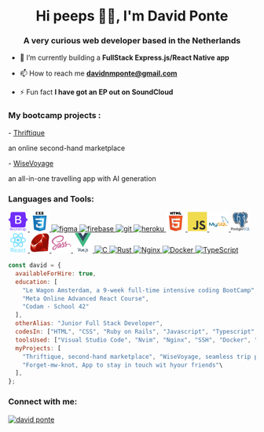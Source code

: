<h1 align="center">Hi peeps 🤙🏽, I'm David Ponte</h1>
<h3 align="center">A very curious web developer based in the Netherlands</h3>

- 🌱 I’m currently building a **FullStack Express.js/React Native app**

- 📫 How to reach me **davidnmponte@gmail.com**

- ⚡ Fun fact **I have got an EP out on SoundCloud**

<h3 align="left">My bootcamp projects :</h3>
- <a href="https://github.com/Kaprans22/THRIFTIQUE" target="_blank"> Thriftique</a> <p align="left"> an online second-hand marketplace</p>
- <a href="https://github.com/Kaprans22/WiseVoyage" target="_blank"> WiseVoyage</a> <p align="left"> an all-in-one travelling app with AI generation </p>


<h3 align="left">Languages and Tools:</h3>  
<p align="left">  
  <a href="https://getbootstrap.com" target="_blank" rel="noreferrer">  
    <img src="https://raw.githubusercontent.com/devicons/devicon/master/icons/bootstrap/bootstrap-plain-wordmark.svg" alt="bootstrap" width="40" height="40"/>  
  </a>  
  <a href="https://www.w3schools.com/css/" target="_blank" rel="noreferrer">  
    <img src="https://raw.githubusercontent.com/devicons/devicon/master/icons/css3/css3-original-wordmark.svg" alt="css3" width="40" height="40"/>  
  </a>  
  <a href="https://www.figma.com/" target="_blank" rel="noreferrer">  
    <img src="https://www.vectorlogo.zone/logos/figma/figma-icon.svg" alt="figma" width="40" height="40"/>  
  </a>  
  <a href="https://firebase.google.com/" target="_blank" rel="noreferrer">  
    <img src="https://www.vectorlogo.zone/logos/firebase/firebase-icon.svg" alt="firebase" width="40" height="40"/>  
  </a>  
  <a href="https://git-scm.com/" target="_blank" rel="noreferrer">  
    <img src="https://www.vectorlogo.zone/logos/git-scm/git-scm-icon.svg" alt="git" width="40" height="40"/>  
  </a>  
  <a href="https://heroku.com" target="_blank" rel="noreferrer">  
    <img src="https://www.vectorlogo.zone/logos/heroku/heroku-icon.svg" alt="heroku" width="40" height="40"/>  
  </a>  
  <a href="https://www.w3.org/html/" target="_blank" rel="noreferrer">  
    <img src="https://raw.githubusercontent.com/devicons/devicon/master/icons/html5/html5-original-wordmark.svg" alt="html5" width="40" height="40"/>  
  </a>  
  <a href="https://developer.mozilla.org/en-US/docs/Web/JavaScript" target="_blank" rel="noreferrer">  
    <img src="https://raw.githubusercontent.com/devicons/devicon/master/icons/javascript/javascript-original.svg" alt="javascript" width="40" height="40"/>  
  </a>  
  <a href="https://www.mysql.com/" target="_blank" rel="noreferrer">  
    <img src="https://raw.githubusercontent.com/devicons/devicon/master/icons/mysql/mysql-original-wordmark.svg" alt="mysql" width="40" height="40"/>  
  </a>  
  <a href="https://www.postgresql.org" target="_blank" rel="noreferrer">  
    <img src="https://raw.githubusercontent.com/devicons/devicon/master/icons/postgresql/postgresql-original-wordmark.svg" alt="postgresql" width="40" height="40"/>  
  </a>
  <a href="https://reactjs.org/" target="_blank" rel="noreferrer">  
    <img src="https://raw.githubusercontent.com/devicons/devicon/master/icons/react/react-original-wordmark.svg" alt="react" width="40" height="40"/>  
  </a>  
  <a href="https://www.ruby-lang.org/en/" target="_blank" rel="noreferrer">  
    <img src="https://raw.githubusercontent.com/devicons/devicon/master/icons/ruby/ruby-original.svg" alt="ruby" width="40" height="40"/>  
  </a>  
  <a href="https://sass-lang.com" target="_blank" rel="noreferrer">  
    <img src="https://raw.githubusercontent.com/devicons/devicon/master/icons/sass/sass-original.svg" alt="sass" width="40" height="40"/>  
  </a>  
  <a href="https://vuejs.org/" target="_blank" rel="noreferrer">  
    <img src="https://raw.githubusercontent.com/devicons/devicon/master/icons/vuejs/vuejs-original-wordmark.svg" alt="vuejs" width="40" height="40"/>  
  </a> 
  <a href="https://dev-c.com" target="_blank" rel="noreferrer">  
    <img src="https://raw.githubusercontent.com/marwin1991/profile-technology-icons/refs/heads/main/icons/c.png" alt="C" width="40" height="40" title="C"/>  
  </a>  
  <a href="https://www.rust-lang.org" target="_blank" rel="noreferrer">  
    <img src="https://raw.githubusercontent.com/marwin1991/profile-technology-icons/refs/heads/main/icons/rust.png" alt="Rust" width="40" height="40" title="Rust"/>  
  </a>  
  <a href="https://www.nginx.com" target="_blank" rel="noreferrer">  
    <img src="https://raw.githubusercontent.com/marwin1991/profile-technology-icons/refs/heads/main/icons/nginx.png" alt="Nginx" width="40" height="40" title="Nginx"/>  
  </a> 
  <a href="https://www.docker.com" target="_blank" rel="noreferrer">  
    <img src="https://raw.githubusercontent.com/marwin1991/profile-technology-icons/refs/heads/main/icons/docker.png" alt="Docker" width="40" height="40" title="Docker"/>  
  </a> 
  <a href="https://www.typescriptlang.org" target="_blank" rel="noreferrer">  
    <img src="https://raw.githubusercontent.com/marwin1991/profile-technology-icons/refs/heads/main/icons/typescript.png" alt="TypeScript" width="40" height="40" title="TypeScript"/>  
  </a> 
</p>

```javascript
const david = {
  availableForHire: true,
  education: [
    "Le Wagon Amsterdam, a 9-week full-time intensive coding BootCamp",
    "Meta Online Advanced React Course",
    "Codam - School 42"
  ],
  otherAlias: "Junior Full Stack Developer",
  codesIn: ["HTML", "CSS", "Ruby on Rails", "Javascript", "Typescript", "Vue", "React", "Rust", "C", "Lua"],
  toolsUsed: ["Visual Studio Code", "Nvim", "Nginx", "SSH", "Docker", "Bootstrap", "Figma", "GitHub", "Heroku"],
  myProjects: [
    "Thriftique, second-hand marketplace", "WiseVoyage, seamless trip planner powered by advanced AI APIs",
    "Forget-mw-knot, App to stay in touch wit hyour friends"\
  ],
}; 
```

<h3 align="left">Connect with me:</h3>
<p align="left">
<a href="https://linkedin.com/in/david ponte" target="blank"><img align="center" src="https://raw.githubusercontent.com/rahuldkjain/github-profile-readme-generator/master/src/images/icons/Social/linked-in-alt.svg" alt="david ponte" height="30" width="40" /></a>
</p>
